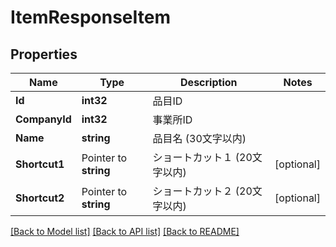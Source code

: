 # ItemResponseItem

## Properties

Name | Type | Description | Notes
------------ | ------------- | ------------- | -------------
**Id** | **int32** | 品目ID | 
**CompanyId** | **int32** | 事業所ID | 
**Name** | **string** | 品目名 (30文字以内) | 
**Shortcut1** | Pointer to **string** | ショートカット１ (20文字以内) | [optional] 
**Shortcut2** | Pointer to **string** | ショートカット２ (20文字以内) | [optional] 

[[Back to Model list]](../README.md#documentation-for-models) [[Back to API list]](../README.md#documentation-for-api-endpoints) [[Back to README]](../README.md)


